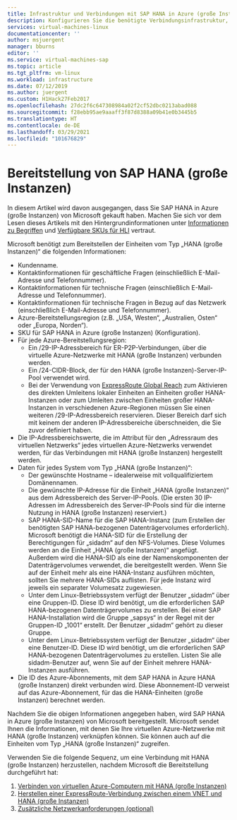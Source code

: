 ```yaml
---
title: Infrastruktur und Verbindungen mit SAP HANA in Azure (große Instanzen) | Microsoft-Dokumentation
description: Konfigurieren Sie die benötigte Verbindungsinfrastruktur, um SAP HANA in Azure (große Instanzen) zu verwenden.
services: virtual-machines-linux
documentationcenter: ''
author: msjuergent
manager: bburns
editor: ''
ms.service: virtual-machines-sap
ms.topic: article
ms.tgt_pltfrm: vm-linux
ms.workload: infrastructure
ms.date: 07/12/2019
ms.author: juergent
ms.custom: H1Hack27Feb2017
ms.openlocfilehash: 27dc2f6c647308984a02f2cf52dbc0213abad088
ms.sourcegitcommit: f28ebb95ae9aaaff3f87d8388a09b41e0b3445b5
ms.translationtype: HT
ms.contentlocale: de-DE
ms.lasthandoff: 03/29/2021
ms.locfileid: "101676829"
---
```

# <a name="sap-hana-large-instances-deployment"></a>Bereitstellung von SAP HANA (große Instanzen) 

In diesem Artikel wird davon ausgegangen, dass Sie SAP HANA in Azure (große Instanzen) von Microsoft gekauft haben. Machen Sie sich vor dem Lesen dieses Artikels mit den Hintergrundinformationen unter [Informationen zu Begriffen](hana-know-terms.md) und [Verfügbare SKUs für HLI](hana-available-skus.md) vertraut.


Microsoft benötigt zum Bereitstellen der Einheiten vom Typ „HANA (große Instanzen)“ die folgenden Informationen:

- Kundenname.
- Kontaktinformationen für geschäftliche Fragen (einschließlich E-Mail-Adresse und Telefonnummer).
- Kontaktinformationen für technische Fragen (einschließlich E-Mail-Adresse und Telefonnummer).
- Kontaktinformationen für technische Fragen in Bezug auf das Netzwerk (einschließlich E-Mail-Adresse und Telefonnummer).
- Azure-Bereitstellungsregion (z.B. „USA, Westen“, „Australien, Osten“ oder „Europa, Norden“).
- SKU für SAP HANA in Azure (große Instanzen) (Konfiguration).
- Für jede Azure-Bereitstellungsregion:
    - Ein /29-IP-Adressbereich für ER-P2P-Verbindungen, über die virtuelle Azure-Netzwerke mit HANA (große Instanzen) verbunden werden.
    - Ein /24-CIDR-Block, der für den HANA (große Instanzen)-Server-IP-Pool verwendet wird.
    - Bei der Verwendung von [ExpressRoute Global Reach](../../../expressroute/expressroute-global-reach.md) zum Aktivieren des direkten Umleitens lokaler Einheiten an Einheiten großer HANA-Instanzen oder zum Umleiten zwischen Einheiten großer HANA-Instanzen in verschiedenen Azure-Regionen müssen Sie einen weiteren /29-IP-Adressbereich reservieren. Dieser Bereich darf sich mit keinem der anderen IP-Adressbereiche überschneiden, die Sie zuvor definiert haben.
- Die IP-Adressbereichswerte, die im Attribut für den „Adressraum des virtuellen Netzwerks“ jedes virtuellen Azure-Netzwerks verwendet werden, für das Verbindungen mit HANA (große Instanzen) hergestellt werden.
- Daten für jedes System vom Typ „HANA (große Instanzen)“:
  - Der gewünschte Hostname – idealerweise mit vollqualifiziertem Domänennamen.
  - Die gewünschte IP-Adresse für die Einheit „HANA (große Instanzen)“ aus dem Adressbereich des Server-IP-Pools. (Die ersten 30 IP-Adressen im Adressbereich des Server-IP-Pools sind für die interne Nutzung in HANA (große Instanzen) reserviert.)
  - SAP HANA-SID-Name für die SAP HANA-Instanz (zum Erstellen der benötigten SAP HANA-bezogenen Datenträgervolumes erforderlich). Microsoft benötigt die HANA-SID für die Erstellung der Berechtigungen für „sidadm“ auf den NFS-Volumes. Diese Volumes werden an die Einheit „HANA (große Instanzen)“ angefügt. Außerdem wird die HANA-SID als eine der Namenskomponenten der Datenträgervolumes verwendet, die bereitgestellt werden. Wenn Sie auf der Einheit mehr als eine HANA-Instanz ausführen möchten, sollten Sie mehrere HANA-SIDs auflisten. Für jede Instanz wird jeweils ein separater Volumesatz zugewiesen.
  - Unter dem Linux-Betriebssystem verfügt der Benutzer „sidadm“ über eine Gruppen-ID. Diese ID wird benötigt, um die erforderlichen SAP HANA-bezogenen Datenträgervolumes zu erstellen. Bei einer SAP HANA-Installation wird die Gruppe „sapsys“ in der Regel mit der Gruppen-ID „1001“ erstellt. Der Benutzer „sidadm“ gehört zu dieser Gruppe.
  - Unter dem Linux-Betriebssystem verfügt der Benutzer „sidadm“ über eine Benutzer-ID. Diese ID wird benötigt, um die erforderlichen SAP HANA-bezogenen Datenträgervolumes zu erstellen. Listen Sie alle sidadm-Benutzer auf, wenn Sie auf der Einheit mehrere HANA-Instanzen ausführen. 
- Die ID des Azure-Abonnements, mit dem SAP HANA in Azure HANA (große Instanzen) direkt verbunden wird. Diese Abonnement-ID verweist auf das Azure-Abonnement, für das die HANA-Einheiten (große Instanzen) berechnet werden.

Nachdem Sie die obigen Informationen angegeben haben, wird SAP HANA in Azure (große Instanzen) von Microsoft bereitgestellt. Microsoft sendet Ihnen die Informationen, mit denen Sie Ihre virtuellen Azure-Netzwerke mit HANA (große Instanzen) verknüpfen können. Sie können auch auf die Einheiten vom Typ „HANA (große Instanzen)“ zugreifen.

Verwenden Sie die folgende Sequenz, um eine Verbindung mit HANA (große Instanzen) herzustellen, nachdem Microsoft die Bereitstellung durchgeführt hat:

1. [Verbinden von virtuellen Azure-Computern mit HANA (große Instanzen)](hana-connect-azure-vm-large-instances.md)
2. [Herstellen einer ExpressRoute-Verbindung zwischen einem VNET und HANA (große Instanzen)](hana-connect-vnet-express-route.md)
3. [Zusätzliche Netzwerkanforderungen (optional)](hana-additional-network-requirements.md)

